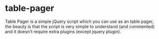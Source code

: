 table-pager
===========

Table Pager is a simple jQuery script which you can use as an table pager, the beauty is that the script is very simple to understand (and commented) and it doesn't require extra plugins (except jquery plugin).
